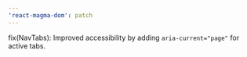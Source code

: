 ```yaml
---
'react-magma-dom': patch
---
```


fix(NavTabs): Improved accessibility by adding `aria-current="page"` for active tabs.
